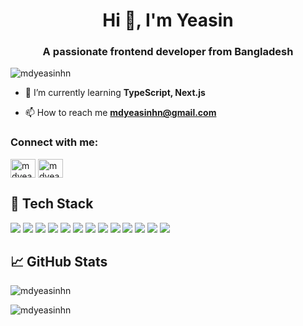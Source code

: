 <h1 align="center">Hi 👋, I'm Yeasin</h1>
<h3 align="center">A passionate frontend developer from Bangladesh</h3>

<p align="left"> <img src="https://komarev.com/ghpvc/?username=mdyeasinhn&label=Profile%20views&color=0e75b6&style=flat" alt="mdyeasinhn" /> </p>

- 🌱 I’m currently learning **TypeScript, Next.js**

- 📫 How to reach me **mdyeasinhn@gmail.com**

<h3 align="left">Connect with me:</h3>
<p align="left">
<a href="https://linkedin.com/in/mdyeasinhn" target="blank"><img align="center" src="https://raw.githubusercontent.com/rahuldkjain/github-profile-readme-generator/master/src/images/icons/Social/linked-in-alt.svg" alt="mdyeasinhn" height="30" width="40" /></a>
<a href="https://discord.gg/mdyeasin01" target="blank"><img align="center" src="https://raw.githubusercontent.com/rahuldkjain/github-profile-readme-generator/master/src/images/icons/Social/discord.svg" alt="mdyeasin01" height="30" width="40" /></a>
</p>

## 🧰 Tech Stack

<div>
  <img src="https://img.shields.io/badge/HTML5-E34F26?style=for-the-badge&logo=html5&logoColor=white" />
  <img src="https://img.shields.io/badge/CSS3-1572B6?style=for-the-badge&logo=css3&logoColor=white" />
  <img src="https://img.shields.io/badge/JavaScript-323330?style=for-the-badge&logo=javascript&logoColor=F7DF1E" />
  <img src="https://img.shields.io/badge/TypeScript-007ACC?style=for-the-badge&logo=typescript&logoColor=white" />
  <img src="https://img.shields.io/badge/React-20232A?style=for-the-badge&logo=react&logoColor=61DAFB" />
  <img src="https://img.shields.io/badge/Next.js-000000?style=for-the-badge&logo=nextdotjs&logoColor=white" />
  <img src="https://img.shields.io/badge/Node.js-339933?style=for-the-badge&logo=nodedotjs&logoColor=white" />
  <img src="https://img.shields.io/badge/Express.js-000000?style=for-the-badge&logo=express&logoColor=white" />
  <img src="https://img.shields.io/badge/Tailwind_CSS-38B2AC?style=for-the-badge&logo=tailwind-css&logoColor=white" />
  <img src="https://img.shields.io/badge/Firebase-ffca28?style=for-the-badge&logo=firebase&logoColor=black" />
  <img src="https://img.shields.io/badge/MongoDB-4EA94B?style=for-the-badge&logo=mongodb&logoColor=white" />
  <img src="https://img.shields.io/badge/Git-E44C30?style=for-the-badge&logo=git&logoColor=white" />
  <img src="https://img.shields.io/badge/Figma-F24E1E?style=for-the-badge&logo=figma&logoColor=white" />
</div>

## 📈 GitHub Stats

<p align="left">
  <img align="center" src="https://github-readme-stats.vercel.app/api?username=mdyeasinhn&show_icons=true&locale=en" alt="mdyeasinhn" />
</p>

<p><img align="center" src="https://github-readme-streak-stats.herokuapp.com/?user=mdyeasinhn&" alt="mdyeasinhn" /></p>



